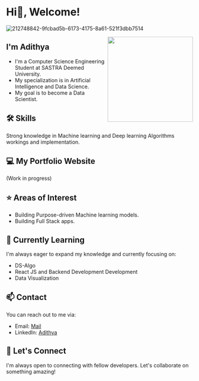 # Hi👋, Welcome! 
![212748842-9fcbad5b-6173-4175-8a61-521f3dbb7514](https://github.com/adithyak2k03/adithyak2k03/assets/110721429/c256880e-b229-4f54-a121-3a5f21bac7f4)

<img align='right' src="" width="230">

## I'm Adithya 
- I'm a Computer Science Engineering Student at SASTRA Deemed University.
- My specialization is in Artificial Intelligence and Data Science.
- My goal is to become a Data Scientist.
  
## 🛠️ Skills
Strong knowledge in Machine learning and Deep learning Algorithms workings and implementation.

## 💻 My Portfolio Website
(Work in progress)

## ⭐ Areas of Interest
- Building Purpose-driven Machine learning models.
- Building Full Stack apps.

## 🌱 Currently Learning
I'm always eager to expand my knowledge and currently focusing on:

- DS-Algo
- React JS and Backend Development Development
- Data Visualization

## 📫 Contact
You can reach out to me via:

- Email: [Mail](adithyak2143@gmail.com)
- LinkedIn: [Adithya](https://www.linkedin.com/in/adithyak03)
  
## 🤝 Let's Connect

I'm always open to connecting with fellow developers. Let's collaborate on something amazing!

